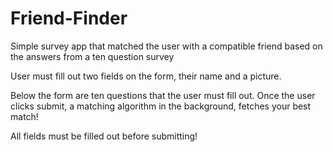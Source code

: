 # Friend-Finder


Simple survey app that matched the user with a compatible friend based on the answers from a ten question survey

User must fill out two fields on the form, their name and a picture. 

Below the form are ten questions that the user must fill out. Once the user clicks submit, a matching algorithm in the background, fetches your best match!

All fields must be filled out before submitting!

